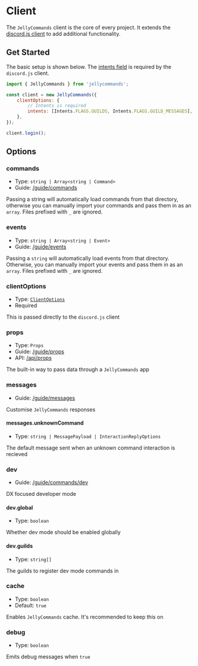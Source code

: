 # Client

The `JellyCommands` client is the core of every project.  It extends the [discord.js client](https://discord.js.org/#/docs/discord.js/main/class/Client) to add additional functionality.

## Get Started

The basic setup is shown below.  The [intents field](https://discord.js.org/#/docs/discord.js/main/typedef/IntentsResolvable) is required by the `discord.js` client.

```js
import { JellyCommands } from 'jellycommands';

const client = new JellyCommands({
    clientOptions: {
        // Intents is required
        intents: [Intents.FLAGS.GUILDS, Intents.FLAGS.GUILD_MESSAGES],
    },
});

client.login();
```

## Options

### commands

- Type: `string | Array<string | Command>`
- Guide: [/guide/commands](/guide/commands/loading)

Passing a string will automatically load commands from that directory, otherwise you can manually import your commands and pass them in as an `array`. Files prefixed with `_` are ignored.

### events 

- Type: `string | Array<string | Event>`
- Guide: [/guide/events](/guide/events/loading)

Passing a `string` will automatically load events from that directory.  Otherwise, you can manually import your events and pass them in as an `array`. Files prefixed with `_` are ignored.

### clientOptions

- Type: [`ClientOptions`](https://discord.js.org/#/docs/discord.js/main/typedef/ClientOptions)
- Required

This is passed directly to the `discord.js` client

### props

- Type: `Props`
- Guide: [/guide/props](/guide/props)
- API: [/api/props](/api/props)

The built-in way to pass data through a `JellyCommands` app

### messages

- Guide: [/guide/messages](/guide/messages)

Customise `JellyCommands` responses

#### messages.unknownCommand

- Type: `string | MessagePayload | InteractionReplyOptions`

The default message sent when an unknown command interaction is recieved

### dev

- Guide: [/guide/commands/dev](/guide/commands/dev)

DX focused developer mode

#### dev.global

- Type: `boolean`

Whether dev mode should be enabled globally

#### dev.guilds

- Type: `string[]`

The guilds to register dev mode commands in

### cache

- Type: `boolean`
- Default: `true`

Enables `JellyCommands` cache. It's recommended to keep this on

### debug

- Type: `boolean`

Emits debug messages when `true`
